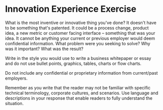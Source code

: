 # Innovation Experience Exercise

What is the most inventive or innovative thing you've done? It doesn't have to be something that's patented. It could be a process change, product idea, a new metric or customer facing interface – something that was your idea. It cannot be anything your current or previous employer would deem confidential information. What problem were you seeking to solve? Why was it important? What was the result?

Write in the style you would use to write a business whitepaper or essay and do not use bullet points, graphics, tables, charts or flow charts.

Do not include any confidential or proprietary information from current/past employers.

Remember as you write that the reader may not be familiar with specific technical terminology, corporate cultures, and scenarios.  Use language and descriptions in your response that enable readers to fully understand the situation.
